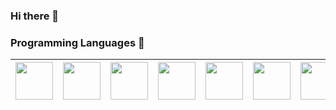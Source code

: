 ### Hi there 👋

<!--
**pomps10/pomps10** is a ✨ _special_ ✨ repository because its `README.md` (this file) appears on your GitHub profile.

Here are some ideas to get you started:

- 🔭 I’m currently working on ...
- 🌱 I’m currently learning ...
- 👯 I’m looking to collaborate on ...
- 🤔 I’m looking for help with ...
- 💬 Ask me about ...
- 📫 How to reach me: ...
- 😄 Pronouns: ...
- ⚡ Fun fact: ...
-->

### Programming Languages  :rocket:
|<img src="https://github.com/pomps10/pomps10/blob/main/js.png" width=60> | <img src="https://github.com/pomps10/pomps10/blob/main/java.svg" width=60> | <img src="https://github.com/pomps10/pomps10/blob/main/cloudant.png" width=60> | <img src="https://github.com/pomps10/pomps10/blob/main/mongo.png" width=60> | <img src="https://github.com/pomps10/pomps10/blob/main/db2.png" width=60> | <img src="https://github.com/pomps10/pomps10/blob/main/node.svg" width=60> | <img src="https://github.com/pomps10/pomps10/blob/main/react.svg" width=60> | <img src="https://github.com/pomps10/pomps10/blob/main/vsc.png" width=60> | <img src="https://github.com/pomps10/pomps10/blob/main/git.png" width=60> | <img src="https://github.com/pomps10/pomps10/blob/main/dbeaver.jpg" width=60> | <img src="https://github.com/pomps10/pomps10/blob/main/insomnia.png" width=60> | <img src="https://github.com/pomps10/pomps10/blob/main/material%20ui.png" width=60>
|:---:|:---:|:---:|:---:|:---:|:---:|:---:|:---:|:---:|:---:|:---:|:---:|
